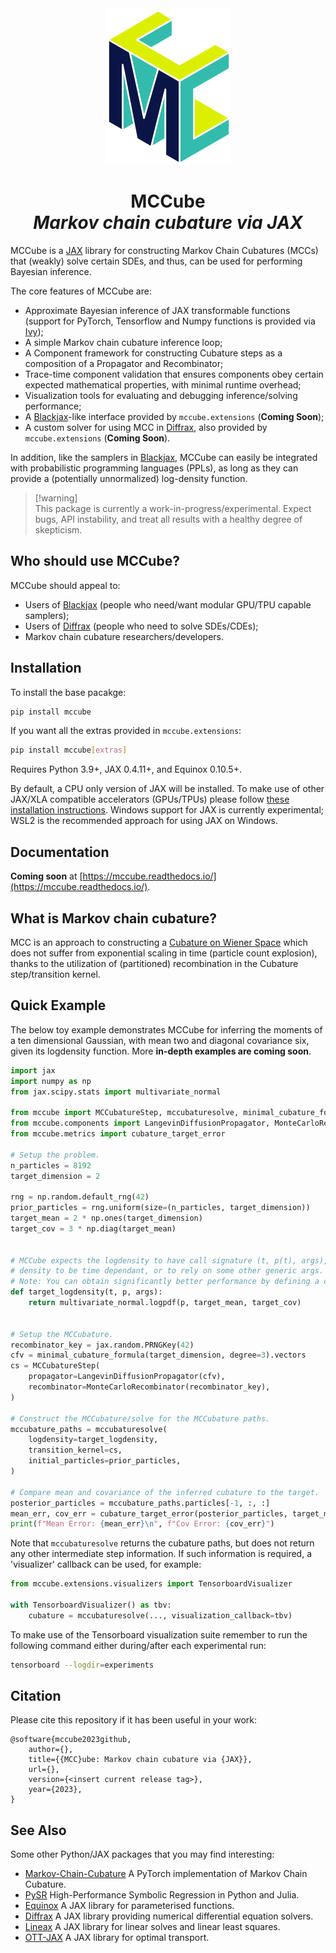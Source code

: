 <div align="center">
<img alt="MCCube logo" src="https://raw.githubusercontent.com/tttc3/MCCube/main/docs/_static/logo.svg"/>
<h1>
    <strong>MCCube</strong></br>
    <em>Markov chain cubature via JAX</em>
</h1>
</div>

<!-- Add the badges in here -->

MCCube is a [JAX](https://jax.readthedocs.io) library for constructing Markov Chain 
Cubatures (MCCs) that (weakly) solve certain SDEs, and thus, can be used for performing 
Bayesian inference.

The core features of MCCube are:
- Approximate Bayesian inference of JAX transformable functions (support for PyTorch, Tensorflow and Numpy functions is provided via [Ivy](https://unify.ai/docs/ivy/compiler/transpiler.html));
- A simple Markov chain cubature inference loop;
- A Component framework for constructing Cubature steps as a composition of a Propagator and Recombinator;
- Trace-time component validation that ensures components obey certain expected mathematical properties, with minimal runtime overhead;
- Visualization tools for evaluating and debugging inference/solving performance;
- A [Blackjax](https://blackjax.readthedocs.io/en/latest/)-like interface provided by `mccube.extensions` (**Coming Soon**);
- A custom solver for using MCC in [Diffrax](https://docs.kidger.site/diffrax/), also provided by `mccube.extensions` (**Coming Soon**). 

In addition, like the samplers in [Blackjax](https://blackjax.readthedocs.io/en/latest/), 
MCCube can easily be integrated with probabilistic programming languages (PPLs), as long 
as they can provide a (potentially unnormalized) log-density function.

> [!warning]\
> This package is currently a work-in-progress/experimental. Expect bugs, API instability, and treat all results with a healthy degree of skepticism.

## Who should use MCCube?
MCCube should appeal to:
- Users of [Blackjax](https://github.com/blackjax-devs/blackjax#who-should-use-blackjax) (people who need/want modular GPU/TPU capable samplers);
- Users of [Diffrax](https://github.com/patrick-kidger/diffrax) (people who need to solve SDEs/CDEs);
- Markov chain cubature researchers/developers.

## Installation
To install the base pacakge:
```bash
pip install mccube
```
If you want all the extras provided in `mccube.extensions`:
```bash
pip install mccube[extras]
```

Requires Python 3.9+, JAX 0.4.11+, and Equinox 0.10.5+.

By default, a CPU only version of JAX will be installed. To make use of other JAX/XLA 
compatible accelerators (GPUs/TPUs) please follow [these installation instructions](https://github.com/google/jax#pip-installation-gpu-cuda-installed-via-pip-easier).
Windows support for JAX is currently experimental; WSL2 is the recommended approach for 
using JAX on Windows.

## Documentation
**Coming soon** at [https://mccube.readthedocs.io/](https://mccube.readthedocs.io/).

## What is Markov chain cubature?
MCC is an approach to constructing a [Cubature on Wiener Space](https://www.jstor.org/stable/4143098) which does not suffer from exponential scaling in time (particle count explosion), thanks to the utilization of (partitioned) recombination in the Cubature step/transition kernel.

## Quick Example
The below toy example demonstrates MCCube for inferring the moments of a ten dimensional 
Gaussian, with mean two and diagonal covariance six, given its logdensity function.
More **in-depth examples are coming soon**. 

```Python
import jax
import numpy as np
from jax.scipy.stats import multivariate_normal

from mccube import MCCubatureStep, mccubaturesolve, minimal_cubature_formula
from mccube.components import LangevinDiffusionPropagator, MonteCarloRecombinator
from mccube.metrics import cubature_target_error

# Setup the problem.
n_particles = 8192
target_dimension = 2

rng = np.random.default_rng(42)
prior_particles = rng.uniform(size=(n_particles, target_dimension))
target_mean = 2 * np.ones(target_dimension)
target_cov = 3 * np.diag(target_mean)


# MCCube expects the logdensity to have call signature (t, p(t), args), allowing the
# density to be time dependant, or to rely on some other generic args.
# Note: You can obtain significantly better performance by defining a custom jvp here.
def target_logdensity(t, p, args):
    return multivariate_normal.logpdf(p, target_mean, target_cov)


# Setup the MCCubature.
recombinator_key = jax.random.PRNGKey(42)
cfv = minimal_cubature_formula(target_dimension, degree=3).vectors
cs = MCCubatureStep(
    propagator=LangevinDiffusionPropagator(cfv),
    recombinator=MonteCarloRecombinator(recombinator_key),
)

# Construct the MCCubature/solve for the MCCubature paths.
mccubature_paths = mccubaturesolve(
    logdensity=target_logdensity,
    transition_kernel=cs,
    initial_particles=prior_particles,
)

# Compare mean and covariance of the inferred cubature to the target.
posterior_particles = mccubature_paths.particles[-1, :, :]
mean_err, cov_err = cubature_target_error(posterior_particles, target_mean, target_cov)
print(f"Mean Error: {mean_err}\n", f"Cov Error: {cov_err}")
```

Note that `mccubaturesolve` returns the cubature paths, but does not return any other 
intermediate step information. If such information is required, a 'visualizer' callback
can be used, for example:

```python
from mccube.extensions.visualizers import TensorboardVisualizer

with TensorboardVisualizer() as tbv:
    cubature = mccubaturesolve(..., visualization_callback=tbv)
```

To make use of the Tensorboard visualization suite remember to run the following command
either during/after each experimental run:

```bash
tensorboard --logdir=experiments
```

## Citation
Please cite this repository if it has been useful in your work:
```
@software{mccube2023github,
    author={},
    title={{MCC}ube: Markov chain cubature via {JAX}},
    url={},
    version={<insert current release tag>},
    year={2023},
}
```

## See Also
Some other Python/JAX packages that you may find interesting:

- [Markov-Chain-Cubature](https://github.com/james-m-foster/markov-chain-cubature) A PyTorch implementation of Markov Chain Cubature.
- [PySR](https://github.com/MilesCranmer/PySR) High-Performance Symbolic Regression in Python and Julia.
- [Equinox](https://github.com/patrick-kidger/equinox) A JAX library for parameterised functions.
- [Diffrax](https://github.com/patrick-kidger/diffrax) A JAX library providing numerical differential equation solvers.
- [Lineax](https://github.com/google/lineax) A JAX library for linear solves and linear least squares.
- [OTT-JAX](https://github.com/ott-jax/ott) A JAX library for optimal transport.